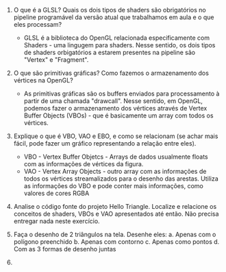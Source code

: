 1. O que é a GLSL? Quais os dois tipos de shaders são obrigatórios no pipeline programável da versão atual que trabalhamos em aula e o que eles processam?
    - GLSL é a biblioteca do OpenGL relacionada especificamente com Shaders - uma lingugem para shaders. Nesse sentido, os dois tipos de shaders orbigatórios a estarem presentes na pipeline são "Vertex" e "Fragment".
 
2. O que são primitivas gráficas? Como fazemos o armazenamento dos vértices na OpenGL?
    - As primitivas gráficas são os buffers enviados para processamento à partir de uma chamada "drawcall". Nesse sentido, em OpenGL, podemos fazer o armazenamento dos vértices através de Vertex Buffer Objects (VBOs) - que é basicamente um array com todos os vértices.
 
3. Explique o que é VBO, VAO e EBO, e como se relacionam (se achar mais fácil, pode fazer um gráfico representando a relação entre eles).
    - VBO - Vertex Buffer Objetcs - Arrays de dados usualmente floats com as informações de vértices da figura.
    - VAO - Vertex Array Objects - outro array com as informações de todos os vértices streamalizados para o desenho das arestas. Utiliza as informações do VBO e pode conter mais informações, como valores de cores RGBA
 
4. Analise o código fonte do projeto Hello Triangle. Localize e relacione os conceitos de shaders, VBOs e VAO apresentados até então. Não precisa entregar nada neste exercício.
 
5. Faça o desenho de 2 triângulos na tela. Desenhe eles:
    a. Apenas com o polígono preenchido
    b. Apenas com contorno
    c. Apenas como pontos
    d. Com as 3 formas de desenho juntas

6. 